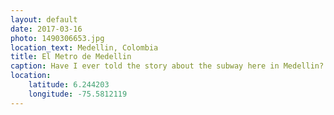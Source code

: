 ```yaml
---
layout: default
date: 2017-03-16
photo: 1490306653.jpg
location_text: Medellin, Colombia
title: El Metro de Medellin
caption: Have I ever told the story about the subway here in Medellin? How the people are super proud of it, how it is the only subway in the entire country? People here respect it so much, it is unbelievable clean and well maintained; far from the ones in Europe for instance!
location:
    latitude: 6.244203
    longitude: -75.5812119
---
```

